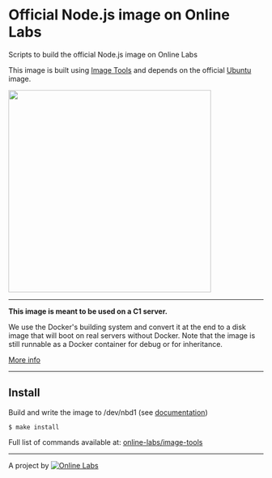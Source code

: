 Official Node.js image on Online Labs
====================================

Scripts to build the official Node.js image on Online Labs

This image is built using [Image Tools](https://github.com/online-labs/image-tools) and depends on the official [Ubuntu](https://github.com/online-labs/image-ubuntu) image.

<img src="http://upload.wikimedia.org/wikipedia/commons/d/d9/Node.js_logo.svg" width="400px" />

---

**This image is meant to be used on a C1 server.**

We use the Docker's building system and convert it at the end to a disk image that will boot on real servers without Docker. Note that the image is still runnable as a Docker container for debug or for inheritance.

[More info](https://github.com/online-labs/image-tools#docker-based-builder)

---

Install
-------

Build and write the image to /dev/nbd1 (see [documentation](https://doc.cloud.online.net/howto/create_image.html))

    $ make install

Full list of commands available at: [online-labs/image-tools](https://github.com/online-labs/image-tools/tree/master#commands)

---

A project by [![Online Labs](https://raw.githubusercontent.com/online-labs/doc.cloud.online.net/master/www/documentation/docs_public/contents/images/logo_footer.png)](http://labs.online.net/)
